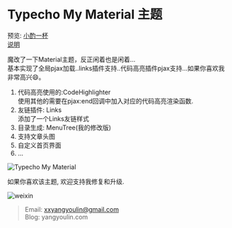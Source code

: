# Typecho My Material 主题
预览: [小酌一杯](https://yangyoulin.com)    
[说明](https://yangyoulin.com/index.php/archives/20.html)  

魔改了一下Material主题，反正闲着也是闲着...  
基本实现了全局pjax加载..links插件支持..代码高亮插件pjax支持...如果你喜欢我非常高兴😄。

1. 代码高亮使用的:CodeHighlighter  
使用其他的需要在pjax:end回调中加入对应的代码高亮渲染函数.
2. 友链插件: Links  
添加了一个Links友链样式
3. 目录生成: MenuTree(我的修改版)
4. 支持文章头图
5. 自定义首页界面
6. ...

![Typecho My Material](https://yangyoulin.com/usr/uploads/2019/01/1983369604.jpg)

如果你喜欢该主题, 欢迎支持我修复和升级.  




![weixin](https://yangyoulin.com/usr/uploads/2019/01/1879925177.png)

> Email: xxyangyoulin@gmail.com  
> Blog: yangyoulin.com
